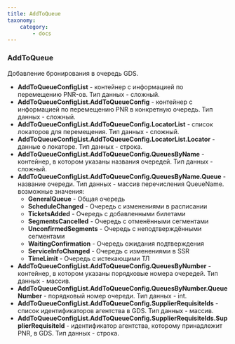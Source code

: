 ```yaml
---
title: AddToQueue
taxonomy:
    category:
        - docs
---
```


### AddToQueue

Добавление бронирования в очередь GDS. 

- **AddToQueueConfigList** - контейнер с информацией по перемещению PNR-ов. Тип данных - сложный.
- **AddToQueueConfigList.AddToQueueConfig** - контейнер с информацией по перемещению PNR в конкретную очередь. Тип данных - сложный.
- **AddToQueueConfigList.AddToQueueConfig.LocatorList** - список локаторов для перемещения. Тип данных - сложный.
- **AddToQueueConfigList.AddToQueueConfig.LocatorList.Locator** - данные о локаторе. Тип данных - строка.
- **AddToQueueConfigList.AddToQueueConfig.QueuesByName** - контейнер, в котором указаны названия очередей. Тип данных  - сложный.
- **AddToQueueConfigList.AddToQueueConfig.QueuesByName.Queue** - название очереди. Тип данных - массив перечисления QueueName. возможные значения:
    * **GeneralQueue** - Общая очередь 
    * **ScheduleChanged** - Очередь с изменениями в расписании
    *  **TicketsAdded** - Очередь с добавленными билетами
    *  **SegmentsCancelled** - Очередь с отменёнными сегментами
    *  **UnconfirmedSegments** - Очередь с неподтверждёнными сегментами
    *  **WaitingConfirmation** - Очередь ожидания подтверждения
    *  **ServiceInfoChanged** - Очередь с изменениями в SSR
    *  **TimeLimit** - Очередь с истекающими ТЛ
- **AddToQueueConfigList.AddToQueueConfig.QueuesByNumber** - контейнер, в котором указаны порядковые номера очередей. Тип данных  - массив. 
- **AddToQueueConfigList.AddToQueueConfig.QueuesByNumber.QueueNumber** - порядковый номер очереди. Тип данных - int.
- **AddToQueueConfigList.AddToQueueConfig.SupplierRequisiteIds** - список идентификаторов агентства в GDS. Тип данных - массив.
- **AddToQueueConfigList.AddToQueueConfig.SupplierRequisiteIds.SupplierRequisiteId** - идентификатор агентства, которому принадлежит PNR, в GDS. Тип данных - строка.
